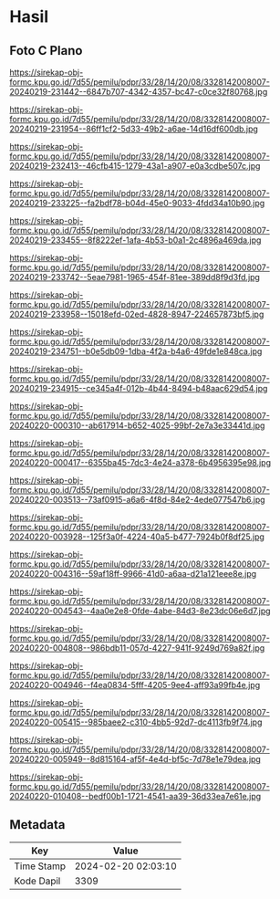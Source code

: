 # Hasil

## Foto C Plano

https://sirekap-obj-formc.kpu.go.id/7d55/pemilu/pdpr/33/28/14/20/08/3328142008007-20240219-231442--6847b707-4342-4357-bc47-c0ce32f80768.jpg

https://sirekap-obj-formc.kpu.go.id/7d55/pemilu/pdpr/33/28/14/20/08/3328142008007-20240219-231954--86ff1cf2-5d33-49b2-a6ae-14d16df600db.jpg

https://sirekap-obj-formc.kpu.go.id/7d55/pemilu/pdpr/33/28/14/20/08/3328142008007-20240219-232413--46cfb415-1279-43a1-a907-e0a3cdbe507c.jpg

https://sirekap-obj-formc.kpu.go.id/7d55/pemilu/pdpr/33/28/14/20/08/3328142008007-20240219-233225--fa2bdf78-b04d-45e0-9033-4fdd34a10b90.jpg

https://sirekap-obj-formc.kpu.go.id/7d55/pemilu/pdpr/33/28/14/20/08/3328142008007-20240219-233455--8f8222ef-1afa-4b53-b0a1-2c4896a469da.jpg

https://sirekap-obj-formc.kpu.go.id/7d55/pemilu/pdpr/33/28/14/20/08/3328142008007-20240219-233742--5eae7981-1965-454f-81ee-389dd8f9d3fd.jpg

https://sirekap-obj-formc.kpu.go.id/7d55/pemilu/pdpr/33/28/14/20/08/3328142008007-20240219-233958--15018efd-02ed-4828-8947-224657873bf5.jpg

https://sirekap-obj-formc.kpu.go.id/7d55/pemilu/pdpr/33/28/14/20/08/3328142008007-20240219-234751--b0e5db09-1dba-4f2a-b4a6-49fde1e848ca.jpg

https://sirekap-obj-formc.kpu.go.id/7d55/pemilu/pdpr/33/28/14/20/08/3328142008007-20240219-234915--ce345a4f-012b-4b44-8494-b48aac629d54.jpg

https://sirekap-obj-formc.kpu.go.id/7d55/pemilu/pdpr/33/28/14/20/08/3328142008007-20240220-000310--ab617914-b652-4025-99bf-2e7a3e33441d.jpg

https://sirekap-obj-formc.kpu.go.id/7d55/pemilu/pdpr/33/28/14/20/08/3328142008007-20240220-000417--6355ba45-7dc3-4e24-a378-6b4956395e98.jpg

https://sirekap-obj-formc.kpu.go.id/7d55/pemilu/pdpr/33/28/14/20/08/3328142008007-20240220-003513--73af0915-a6a6-4f8d-84e2-4ede077547b6.jpg

https://sirekap-obj-formc.kpu.go.id/7d55/pemilu/pdpr/33/28/14/20/08/3328142008007-20240220-003928--125f3a0f-4224-40a5-b477-7924b0f8df25.jpg

https://sirekap-obj-formc.kpu.go.id/7d55/pemilu/pdpr/33/28/14/20/08/3328142008007-20240220-004316--59af18ff-9966-41d0-a6aa-d21a121eee8e.jpg

https://sirekap-obj-formc.kpu.go.id/7d55/pemilu/pdpr/33/28/14/20/08/3328142008007-20240220-004543--4aa0e2e8-0fde-4abe-84d3-8e23dc06e6d7.jpg

https://sirekap-obj-formc.kpu.go.id/7d55/pemilu/pdpr/33/28/14/20/08/3328142008007-20240220-004808--986bdb11-057d-4227-941f-9249d769a82f.jpg

https://sirekap-obj-formc.kpu.go.id/7d55/pemilu/pdpr/33/28/14/20/08/3328142008007-20240220-004946--f4ea0834-5fff-4205-9ee4-aff93a99fb4e.jpg

https://sirekap-obj-formc.kpu.go.id/7d55/pemilu/pdpr/33/28/14/20/08/3328142008007-20240220-005415--985baee2-c310-4bb5-92d7-dc4113fb9f74.jpg

https://sirekap-obj-formc.kpu.go.id/7d55/pemilu/pdpr/33/28/14/20/08/3328142008007-20240220-005949--8d815164-af5f-4e4d-bf5c-7d78e1e79dea.jpg

https://sirekap-obj-formc.kpu.go.id/7d55/pemilu/pdpr/33/28/14/20/08/3328142008007-20240220-010408--bedf00b1-1721-4541-aa39-36d33ea7e61e.jpg


## Metadata

| Key        | Value               |
| ---------- | ------------------- |
| Time Stamp | 2024-02-20 02:03:10 |
| Kode Dapil | 3309                |



